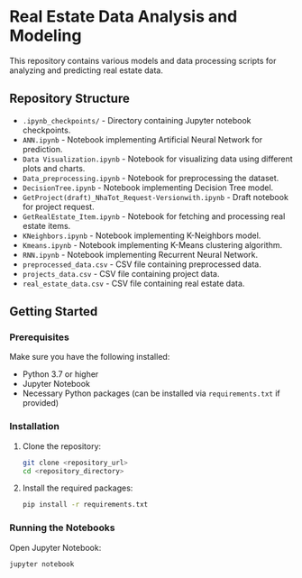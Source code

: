 # Real Estate Data Analysis and Modeling

This repository contains various models and data processing scripts for analyzing and predicting real estate data.

## Repository Structure

- `.ipynb_checkpoints/` - Directory containing Jupyter notebook checkpoints.
- `ANN.ipynb` - Notebook implementing Artificial Neural Network for prediction.
- `Data Visualization.ipynb` - Notebook for visualizing data using different plots and charts.
- `Data_preprocessing.ipynb` - Notebook for preprocessing the dataset.
- `DecisionTree.ipynb` - Notebook implementing Decision Tree model.
- `GetProject(draft)_NhaTot_Request-Versionwith.ipynb` - Draft notebook for project request.
- `GetRealEstate_Item.ipynb` - Notebook for fetching and processing real estate items.
- `KNeighbors.ipynb` - Notebook implementing K-Neighbors model.
- `Kmeans.ipynb` - Notebook implementing K-Means clustering algorithm.
- `RNN.ipynb` - Notebook implementing Recurrent Neural Network.
- `preprocessed_data.csv` - CSV file containing preprocessed data.
- `projects_data.csv` - CSV file containing project data.
- `real_estate_data.csv` - CSV file containing real estate data.

## Getting Started

### Prerequisites

Make sure you have the following installed:

- Python 3.7 or higher
- Jupyter Notebook
- Necessary Python packages (can be installed via `requirements.txt` if provided)

### Installation

1. Clone the repository:
    ```sh
    git clone <repository_url>
    cd <repository_directory>
    ```

2. Install the required packages:
    ```sh
    pip install -r requirements.txt
    ```

### Running the Notebooks

Open Jupyter Notebook:
```sh
jupyter notebook

